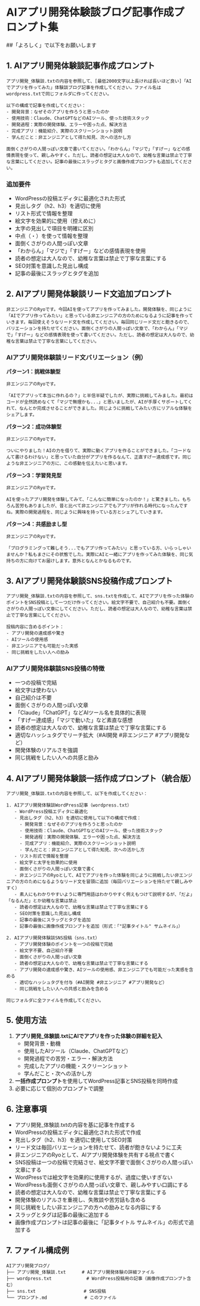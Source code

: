 # AIアプリ開発体験談ブログ記事作成プロンプト集

##「よろしく」で以下をお願いします

## 1. AIアプリ開発体験談記事作成プロンプト

```
アプリ開発_体験談.txtの内容を参照して、[最低2000文字以上長ければ長いほど良い]「AIでアプリを作ってみた」体験談ブログ記事を作成してください。ファイル名はwordpress.txtで同じフォルダに作ってください。

以下の構成で記事を作成してください：
- 開発背景：なぜそのアプリを作ろうと思ったのか
- 使用技術：Claude、ChatGPTなどのAIツール、使った技術スタック
- 開発過程：実際の開発体験、エラーや困った点、解決方法
- 完成アプリ：機能紹介、実際のスクリーンショット説明
- 学んだこと：非エンジニアとして得た知見、次への活かし方

面倒くさがりの人間っぽい文章で書いてください。「わからん」「マジで」「すげー」などの感情表現を使って、親しみやすく。ただし、読者の想定は大人なので、幼稚な言葉は禁止で丁寧な言葉にしてください。記事の最後にスラッグとタグと画像作成プロンプトも追加してください。
```

### 追加要件
- WordPressの投稿エディタに最適化された形式
- 見出しタグ（h2、h3）を適切に使用
- リスト形式で情報を整理
- 絵文字を効果的に使用（控えめに）
- 太字の見出しで項目を明確に区別
- 中点（・）を使って情報を整理
- 面倒くさがりの人間っぽい文章
- 「わからん」「マジで」「すげー」などの感情表現を使用
- 読者の想定は大人なので、幼稚な言葉は禁止で丁寧な言葉にする
- SEO対策を意識した見出し構成
- 記事の最後にスラッグとタグを追加

## 2. AIアプリ開発体験談リード文追加プロンプト

```
非エンジニアのRyoです。今回AIを使ってアプリを作ってみました。開発体験を、同じように「AIでアプリ作ってみたい」と思っている非エンジニアの方のためになるように記事を作っていきます。毎回使えそうなリード文を作成してください。毎回同じリード文だと飽きるので、バリエーションを持たせてください。面倒くさがりの人間っぽい文章で、「わからん」「マジで」「すげー」などの感情表現を使って書いてください。ただし、読者の想定は大人なので、幼稚な言葉は禁止で丁寧な言葉にしてください。
```

### AIアプリ開発体験談リード文バリエーション（例）

**パターン1：挑戦体験型**
```
非エンジニアのRyoです。

「AIでアプリって本当に作れるの？」と半信半疑でしたが、実際に挑戦してみました。最初はコードが全然読めなくて「マジで無理かも...」と思いましたが、AIが手厚くサポートしてくれて、なんとか完成させることができました。同じように挑戦してみたい方にリアルな体験をシェアします。
```

**パターン2：成功体験型**
```
非エンジニアのRyoです。

ついにやりました！AIの力を借りて、実際に動くアプリを作ることができました。「コードなんて書けるわけない」と思っていた自分がアプリを作るなんて、正直すげー達成感です。同じような非エンジニアの方に、この感動を伝えたいと思います。
```

**パターン3：学習発見型**
```
非エンジニアのRyoです。

AIを使ったアプリ開発を体験してみて、「こんなに簡単になったのか！」と驚きました。もちろん苦労もありましたが、昔と比べて非エンジニアでもアプリが作れる時代になったんですね。実際の開発過程を、同じように興味を持っている方とシェアしていきます。
```

**パターン4：共感励まし型**
```
非エンジニアのRyoです。

「プログラミングって難しそう...でもアプリ作ってみたい」と思っている方、いらっしゃいませんか？私もまさにその状態でした。実際にAIと一緒にアプリを作ってみた体験を、同じ気持ちの方に向けてお届けします。意外となんとかなるものです。
```

## 3. AIアプリ開発体験談SNS投稿作成プロンプト

```
アプリ開発_体験談.txtの内容を参照して、sns.txtを作成して、AIでアプリを作った体験のポイントをSNS投稿として一つだけ作ってください。絵文字不要で、自己紹介も不要。面倒くさがりの人間っぽい文章にしてください。ただし、読者の想定は大人なので、幼稚な言葉は禁止で丁寧な言葉にしてください。

投稿内容に含めるポイント：
- アプリ開発の達成感や驚き
- AIツールの使用感
- 非エンジニアでも可能だった実感
- 同じ挑戦をしたい人への励み
```

### AIアプリ開発体験談SNS投稿の特徴
- 一つの投稿で完結
- 絵文字は使わない
- 自己紹介は不要
- 面倒くさがりの人間っぽい文章
- 「Claude」「ChatGPT」などAIツール名を具体的に表現
- 「すげー達成感」「マジで動いた」など素直な感想
- 読者の想定は大人なので、幼稚な言葉は禁止で丁寧な言葉にする
- 適切なハッシュタグでリーチ拡大（#AI開発 #非エンジニア #アプリ開発など）
- 開発体験のリアルさを強調
- 同じ挑戦をしたい人への共感と励み

## 4. AIアプリ開発体験談一括作成プロンプト（統合版）

```
アプリ開発_体験談.txtの内容を参照して、以下を作成してください：

1. AIアプリ開発体験談WordPress記事（wordpress.txt）
   - WordPress投稿エディタに最適化
   - 見出しタグ（h2、h3）を適切に使用して以下の構成で作成：
     - 開発背景：なぜそのアプリを作ろうと思ったのか
     - 使用技術：Claude、ChatGPTなどのAIツール、使った技術スタック
     - 開発過程：実際の開発体験、エラーや困った点、解決方法
     - 完成アプリ：機能紹介、実際のスクリーンショット説明
     - 学んだこと：非エンジニアとして得た知見、次への活かし方
   - リスト形式で情報を整理
   - 絵文字と太字を効果的に使用
   - 面倒くさがりの人間っぽい文章で書く
   - 非エンジニアのRyoとして、AIでアプリを作った体験を同じように挑戦したい非エンジニアの方のためになるようなリード文を冒頭に追加（毎回バリエーションを持たせて親しみやすく）
   - 素人にもわかりやすいように専門用語はわかりやすく例えもつけて説明するが、「だよ」「なるんだ」とか幼稚な言葉は禁止
   - 読者の想定は大人なので、幼稚な言葉は禁止で丁寧な言葉にする
   - SEO対策を意識した見出し構成
   - 記事の最後にスラッグとタグを追加
   - 記事の最後に画像作成プロンプトを追加（形式：「"記事タイトル" サムネイル」）

2. AIアプリ開発体験談SNS投稿（sns.txt）
   - アプリ開発体験のポイントを一つの投稿で完結
   - 絵文字不要、自己紹介不要
   - 面倒くさがりの人間っぽい文章
   - 読者の想定は大人なので、幼稚な言葉は禁止で丁寧な言葉にする
   - アプリ開発の達成感や驚き、AIツールの使用感、非エンジニアでも可能だった実感を含める
   - 適切なハッシュタグを付与（#AI開発 #非エンジニア #アプリ開発など）
   - 同じ挑戦をしたい人への共感と励みを含める

同じフォルダに全ファイルを作成してください。
```

## 5. 使用方法

1. **アプリ開発_体験談.txtにAIでアプリを作った体験の詳細を記入**
   - 開発背景・動機
   - 使用したAIツール（Claude、ChatGPTなど）
   - 開発過程での苦労・エラー・解決方法
   - 完成したアプリの機能・スクリーンショット
   - 学んだこと・次への活かし方
2. **一括作成プロンプト**を使用してWordPress記事とSNS投稿を同時作成
3. 必要に応じて個別のプロンプトで調整

## 6. 注意事項

- アプリ開発_体験談.txtの内容を基に記事を作成する
- WordPressの投稿エディタに最適化された形式で作成
- 見出しタグ（h2、h3）を適切に使用してSEO対策
- リード文は毎回バリエーションを持たせて、読者が飽きないように工夫
- 非エンジニアのRyoとして、AIアプリ開発体験を共有する視点で書く
- SNS投稿は一つの投稿で完結させ、絵文字不要で面倒くさがりの人間っぽい文章にする
- WordPressでは絵文字を効果的に使用するが、過度に使いすぎない
- WordPressも面倒くさがりの人間っぽい文章で、親しみやすい口調にする
- 読者の想定は大人なので、幼稚な言葉は禁止で丁寧な言葉にする
- 開発体験のリアルさを重視し、失敗談や苦労話も含める
- 同じ挑戦をしたい非エンジニアの方への励みとなる内容にする
- スラッグとタグは記事の最後に追加する
- 画像作成プロンプトは記事の最後に「記事タイトル サムネイル」の形式で追加する

## 7. ファイル構成例

```
AIアプリ開発ブログ/
├── アプリ開発_体験談.txt      # AIアプリ開発体験の詳細ファイル
├── wordpress.txt             # WordPress投稿用の記事（画像作成プロンプト含む）
├── sns.txt                  # SNS投稿
└── プロンプト.md              # このファイル
``` 